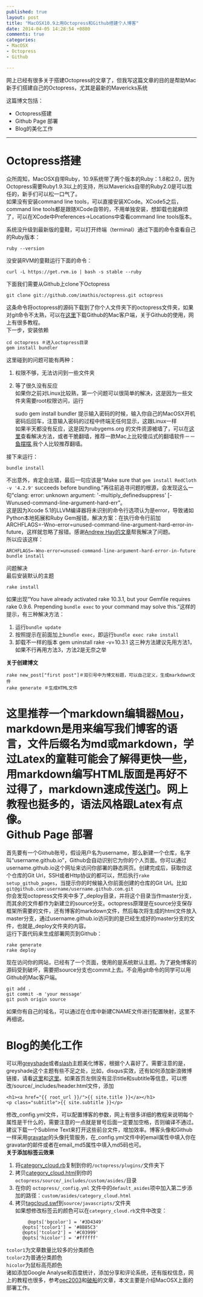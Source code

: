 ```yaml
---
published: true
layout: post
title: "MacOSX10.9上用Octopress和Github搭建个人博客"
date: 2014-04-05 14:28:54 +0800
comments: true
categories: 
- MacOSX
- Octopress
- Github

---
```

网上已经有很多关于搭建Octopress的文章了，但我写这篇文章的目的是帮助Mac新手们搭建自己的Octopress，尤其是最新的Mavericks系统

这篇博文包括：

- Octopress搭建
- Github Page 部署
- Blog的美化工作

<!-- more -->
---
Octopress搭建
==
众所周知，MacOSX自带Ruby，10.9系统带了两个版本的Ruby：1.8和2.0，因为Octopress需要Ruby1.9.3以上的支持，所以Mavericks自带的Ruby2.0是可以胜任的，新手们可以松一口气了。  
如果没有安装command line tools，可以直接安装XCode。XCode5之后，command line tools都是跟随XCode自带的，不用单独安装，想卸载也就麻烦了，可以在XCode中Preferences->Locations中查看command line tools版本。  

系统没升级到最新版的童鞋，可以打开终端（terminal）通过下面的命令查看自己的Ruby版本：

    ruby --version
没安装RVM的童鞋运行下面的命令：

    curl -L https://get.rvm.io | bash -s stable --ruby

下面我们需要从Github上clone下Octopress
    
    git clone git://github.com/imathis/octopress.git octopress
    
这条命令将octopress的源码下载到了你个人文件夹下的octopress文件夹，如果对git命令不太熟，可以在[这里](https://mac.github.com)下载Github的Mac客户端，关于Github的使用，网上有很多教程。  
下一步，安装依赖

    cd octopress ＃进入octopress目录
    gem install bundler
这里碰到的问题可能有两种：  
1. 权限不够，无法访问到一些文件夹  
2. 等了很久没有反应  
如果你之前对Linux比较熟，第一个问题可以很简单的解决，这是因为一些文件夹需要root权限访问，运行
    
    sudo gem install bundler
提示输入密码的时候，输入你自己的MacOSX开机密码后回车，注意输入密码的过程中终端无任何显示，这跟Linux一样  
如果半天都没有反应，这是因为rubygems.org 的文件资源被墙了，可以在[这里](http://ruby.taobao.org)查看解决方法，或者干脆翻墙，推荐一款Mac上比较傻瓜式的翻墙软件－－[鱼摆摆](http://macappbox.com/yubaibai/),我个人比较推荐翻墙。

接下来运行：    
    
    bundle install
不出意外，肯定会出错，最后一句应该是“Make sure that `gem install RedCloth -v '4.2.9'` succeeds before bundling.”再往前追寻问题的根源，会发现这么一句“clang: error: unknown argument: '-multiply_definedsuppress' [-Wunused-command-line-argument-hard-err”。  
这是因为Xcode 5.1的LLVM编译器将未识别的命令行选项认为是error，导致诸如Python本地拓展和Ruby Gem报错，解决方案：在执行命令行前加ARCHFLAGS=-Wno-error=unused-command-line-argument-hard-error-in-future，这样就忽略了报错。感谢[Andrew Hay的文章](http://www.andrewhay.ca/archives/2558?utm_source=tuicool)帮我解决了问题。  
所以应该这样：

    ARCHFLAGS=-Wno-error=unused-command-line-argument-hard-error-in-future bundle install
问题解决  
最后安装默认的主题

    rake install    
如果出现“You have already activated rake 10.3.1, but your Gemfile requires rake 0.9.6. Prepending `bundle exec` to your command may solve this.”这样的提示，有三种解决方法：  
1. 运行`bundle update`
2. 按照提示在前面加上`bundle exec`，即运行`bundle exec rake install`
3. 卸载不一样的版本 gem uninstall rake -v=10.3.1 
这三种方法建议先用方法1，如果不行再用方法3，方法2是无奈之举  

**关于创建博文**
    
    rake new_post["first post"]＃双引号中为博文标题，可以自己定义，生成markdown文件
    rake generate ＃生成HTML文件

这里推荐一个markdown编辑器[Mou](http://mouapp.com)，markdown是用来编写我们博客的语言，文件后缀名为md或markdown，学过Latex的童鞋可能会了解得更快一些，用markdown编写HTML版面是再好不过得了，markdown速成[传送门](http://www.ituring.com.cn/article/23)。网上教程也挺多的，语法风格跟Latex有点像。  
Github Page 部署
==
首先要有一个Github账号，假设用户名为username，那么新建一个仓库，名字叫“username.github.io”，Github会自动识别它为你的个人页面。你可以通过username.github.io这个网址来访问你部署的静态网页。创建完成后，获取你这个仓库的Git Url，SSH或者Http协议的都可以，然后执行`rake setup_github_pages`，当提示你的时候输入你前面创建的仓库的Git Url。比如`git@github.com:username/username.github.com.git`  
你会发现octopress文件夹中多了\_deploy目录，并将这个目录当作master分支，而其余的文件都作为新建立的source分支。octopress原理是在source分支保存框架所需要的文件，还有博客的markdown文件，然后每次将生成的html文件放入master分支，通过username.github.io访问到的是已经生成好的master分支的文件，也就是_deploy文件夹的内容。  
运行下面代码来生成部署网页到Github：
    
    rake generate
    rake deploy
现在访问你的网站，已经有了一个页面，使用的是系统默认主题。为了避免博客的源码受到破坏，需要把source分支也commit上去。不会用git命令的同学可以用Github的Mac客户端。
    
    git add .
    git commit -m 'your message'
    git push origin source
    
如果你有自己的域名，可以通过在仓库中新建CNAME文件进行配置映射，这里不再细说。


Blog的美化工作
==
可以用[greyshade](https://github.com/shashankmehta/greyshade)或者[slash](https://github.com/tommy351/Octopress-Theme-Slash)主题美化博客，根据个人喜好了。需要注意的是，greyshade这个主题有些不足之处，比如，disqus实效，还有如何添加新浪微博链接，请看[这里](http://bryanone.com/blog/2014/03/01/problem-with-greyshade/)和[这里](http://imallen.com/blog/2013/05/12/add-support-for-weibo-and-dribbble-to-greyshade.html)。如果首页左侧没有显示title和subtitle等信息，可以修改/source/_includes/header.html文件，添加

    <h1><a href="{{ root_url }}/">{{ site.title }}</a></h1>
    <p class="subtitle">{{ site.subtitle }}</p>
修改\_config.yml文件，可以配置博客的参数，网上有很多详细的教程来说明每个属性是干什么的，需要注意的一点就是冒号后面一定要加空格，否则编译不通过。建议下载一个Sublime Text来打开这些前台文件，增加效率。博客头像和Github一样采用[gravatar](www.gravatar.com)的头像托管服务，在_config.yml文件中的email属性中填入你在gravatar的邮件或者在email_md5属性中填入md5码也可。  
**关于添加标签云效果**  
1. 将[category_cloud.rb](https://github.com/yulingtianxia/yulingtianxia.github.io/blob/source/plugins/category_cloud.rb)复制到你的`/octopress/plugins/`文件夹下  
2. 拷贝[category_cloud.html](https://github.com/yulingtianxia/yulingtianxia.github.io/blob/source/source/_includes/custom/asides/category_cloud.html)到你的`octopress/source/_includes/custom/asides/`目录  
3. 在你的 `octopress/_config.yml` 文件中的`default_asides`项中加入第二步添加的路径：`custom/asides/category_cloud.html`  
4. 拷贝[tagcloud.swf](https://github.com/yulingtianxia/yulingtianxia.github.io/blob/source/source/javascripts/tagcloud.swf)到`source/javascripts/`文件夹  
如果想修改标签云的颜色可以在`category_cloud.rb`文件中改变：  
``` 
		@opts['bgcolor'] = '#3D4349'
      @opts['tcolor1'] = '#8B85C3'
      @opts['tcolor2'] = '#C03999'
      @opts['hicolor'] = '#ffffff'
``` 
`tcolor1`为文章数量比较多的分类颜色  
`tcolor2`为普通分类颜色  
`hicolor`为鼠标高亮颜色  
诸如添加Google Analyse和百度统计，添加分享和评论系统，还有版权信息，网上的教程也很多，参考[oec2003](http://www.cnblogs.com/oec2003/archive/2013/05/31/3109577.html)和[破船](http://beyondvincent.com/blog/2013/07/27/107-hello-page-of-github/)的文章，本文主要是介绍MacOSX上面的部署工作。





    
  